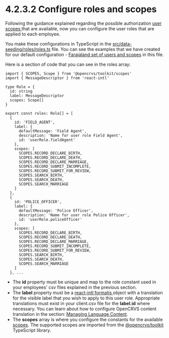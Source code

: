 # 4.2.3.2 Configure roles and scopes

Following the guidance explained regarding the possible authorization [user scopes ](../../../../product-specifications/users/)that are available, now you can configure the user roles that are applied to each employee.

You make these configurations in TypeScript in the [src/data-seeding/roles/roles.ts](https://github.com/opencrvs/opencrvs-countryconfig/blob/3887d6766b6e28faa99ffb19610ab1899d05cac4/src/data-seeding/roles/roles.ts#L10) file.  You can see the examples that we have created for our default configuration - [Farajaland set of users and scopes](../../../../default-configuration/opencrvs-configuration-in-farajaland/user-role-mapping.md) in this file.

Here is a section of code that you can see in the roles array:

```
import { SCOPES, Scope } from '@opencrvs/toolkit/scopes'
import { MessageDescriptor } from 'react-intl'

type Role = {
  id: string
  label: MessageDescriptor
  scopes: Scope[]
}

export const roles: Role[] = [
  {
    id: 'FIELD_AGENT',
    label: {
      defaultMessage: 'Field Agent',
      description: 'Name for user role Field Agent',
      id: 'userRole.fieldAgent'
    },
    scopes: [
      SCOPES.RECORD_DECLARE_BIRTH,
      SCOPES.RECORD_DECLARE_DEATH,
      SCOPES.RECORD_DECLARE_MARRIAGE,
      SCOPES.RECORD_SUBMIT_INCOMPLETE,
      SCOPES.RECORD_SUBMIT_FOR_REVIEW,
      SCOPES.SEARCH_BIRTH,
      SCOPES.SEARCH_DEATH,
      SCOPES.SEARCH_MARRIAGE
    ]
  },
  {
    id: 'POLICE_OFFICER',
    label: {
      defaultMessage: 'Police Officer',
      description: 'Name for user role Police Officer',
      id: 'userRole.policeOfficer'
    },
    scopes: [
      SCOPES.RECORD_DECLARE_BIRTH,
      SCOPES.RECORD_DECLARE_DEATH,
      SCOPES.RECORD_DECLARE_MARRIAGE,
      SCOPES.RECORD_SUBMIT_INCOMPLETE,
      SCOPES.RECORD_SUBMIT_FOR_REVIEW,
      SCOPES.SEARCH_BIRTH,
      SCOPES.SEARCH_DEATH,
      SCOPES.SEARCH_MARRIAGE
    ]
  }, ...
```

* The **id** property must be unique and map to the role constant used in your employees' csv files explained in the previous section.
* The **label** property must be a [react-intl formatjs ](https://www.npmjs.com/package/react-intl)object with a translation for the visible label that you wish to apply to this user role.  Appropriate translations must exist in your client.csv file for the **label.id** where necessary.  You can learn about how to configure OpenCRVS content translation in the section: [Managing Language Content](../3.2.5-set-up-application-settings/3.2.9.1-managing-language-content/).
* The **scopes** array is where you configure the constants for the available [scopes](../../../../product-specifications/users/).  The supported scopes are imported from the [@opencrvs/toolkit ](https://www.npmjs.com/package/@opencrvs/toolkit)TypeScript library.

